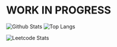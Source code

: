 # WORK IN PROGRESS

![Github Stats](https://github-readme-stats.vercel.app/api?username=numan947&show_icons=true&theme=radical&hide_rank=true)
![Top Langs](https://github-readme-stats.vercel.app/api/top-langs/?username=numan947&layout=donut&hide=Jupyter%20Notebook)

![Leetcode Stats](https://leetcard.jacoblin.cool/numan947?font=Fira%20Code)
<!--
**numan947/numan947** is a ✨ _special_ ✨ repository because its `README.md` (this file) appears on your GitHub profile.

Here are some ideas to get you started:

- 🔭 I’m currently working on ...
- 🌱 I’m currently learning ...
- 👯 I’m looking to collaborate on ...
- 🤔 I’m looking for help with ...
- 💬 Ask me about ...
- 📫 How to reach me: ...
- 😄 Pronouns: ...
- ⚡ Fun fact: ...
![LeetCode Stats](https://leetcard.jacoblin.cool/numan947?theme=nord&font=Fira%20Code&ext=contest)

-->
